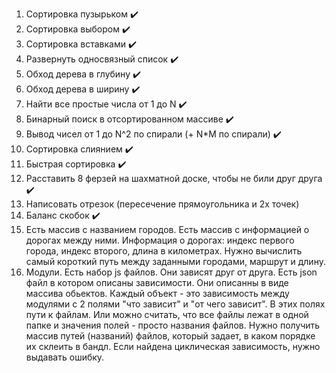 1. Сортировка пузырьком :heavy_check_mark:
2. Сортировка выбором :heavy_check_mark:
3. Сортировка вставками :heavy_check_mark:
4. Развернуть односвязный список :heavy_check_mark:
5. Обход дерева в глубину :heavy_check_mark:
6. Обход дерева в ширину :heavy_check_mark:
7. Найти все простые числа от 1 до N :heavy_check_mark:
8. Бинарный поиск в отсортированном массиве :heavy_check_mark:
9. Вывод чисел от 1 до N^2 по спирали (+ N*M по спирали) :heavy_check_mark:
10. Сортировка слиянием :heavy_check_mark:
11. Быстрая сортировка :heavy_check_mark:
12. Расставить 8 ферзей на шахматной доске, чтобы не били друг друга :heavy_check_mark:
13. Написовать отрезок (пересечение прямоугольника и 2х точек)
14. Баланс скобок :heavy_check_mark:
15. Есть массив с названием городов. Есть массив с информацией о дорогах между ними.
Информация о дорогах: индекс первого города, индекс второго, длина в километрах.
Нужно вычислить самый короткий путь между заданными городами, маршрут и длину.
16. Модули. Есть набор js файлов. Они зависят друг от друга. Есть json файл в котором описаны зависимости.
Они описанны в виде массива обьектов. Каждый объект - это зависимость между модулями с 2 полями "что зависит" и "от 
чего зависит". В этих полях пути к файлам. Или можно считать, что все файлы лежат в одной папке и значения полей - 
просто названия файлов. Нужно получить массив путей (названий) файлов, который задает, в каком порядке их склеить в 
бандл. Если найдена циклическая зависимость, нужно выдавать ошибку.